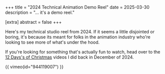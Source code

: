 +++
title = "2024 Technical Animation Demo Reel"
date = 2025-03-30
description = "... it's a demo reel."

[extra]
abstract = false
+++

Here's my technical studio reel from 2024. If it seems a little disjointed or boring, it's because its meant for folks in the animation industry who're looking to see more of what's under the hood.  

If you're looking for something that's actually fun to watch, head over to the [12 Days's of Christmas](https://willpostma.com/special_projects/12daysofchristmas/) videos I did back in December of 2024.  


{{ vimeo(id="944119007") }}
